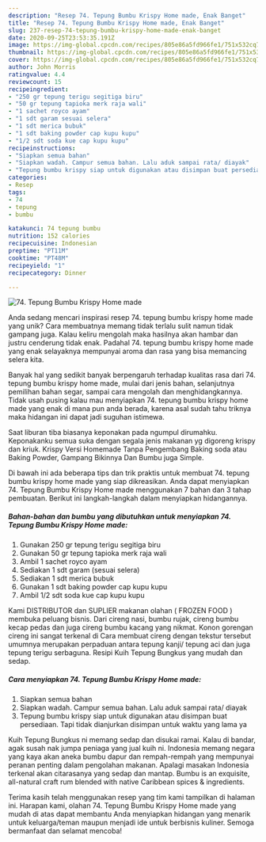 ```yaml
---
description: "Resep 74. Tepung Bumbu Krispy Home made, Enak Banget"
title: "Resep 74. Tepung Bumbu Krispy Home made, Enak Banget"
slug: 237-resep-74-tepung-bumbu-krispy-home-made-enak-banget
date: 2020-09-25T23:53:35.191Z
image: https://img-global.cpcdn.com/recipes/805e86a5fd966fe1/751x532cq70/74-tepung-bumbu-krispy-home-made-foto-resep-utama.jpg
thumbnail: https://img-global.cpcdn.com/recipes/805e86a5fd966fe1/751x532cq70/74-tepung-bumbu-krispy-home-made-foto-resep-utama.jpg
cover: https://img-global.cpcdn.com/recipes/805e86a5fd966fe1/751x532cq70/74-tepung-bumbu-krispy-home-made-foto-resep-utama.jpg
author: John Morris
ratingvalue: 4.4
reviewcount: 15
recipeingredient:
- "250 gr tepung terigu segitiga biru"
- "50 gr tepung tapioka merk raja wali"
- "1 sachet royco ayam"
- "1 sdt garam sesuai selera"
- "1 sdt merica bubuk"
- "1 sdt baking powder cap kupu kupu"
- "1/2 sdt soda kue cap kupu kupu"
recipeinstructions:
- "Siapkan semua bahan"
- "Siapkan wadah. Campur semua bahan. Lalu aduk sampai rata/ diayak"
- "Tepung bumbu krispy siap untuk digunakan atau disimpan buat persediaan. Tapi tidak dianjurkan disimpan untuk waktu yang lama ya"
categories:
- Resep
tags:
- 74
- tepung
- bumbu

katakunci: 74 tepung bumbu 
nutrition: 152 calories
recipecuisine: Indonesian
preptime: "PT11M"
cooktime: "PT48M"
recipeyield: "1"
recipecategory: Dinner

---
```



![74. Tepung Bumbu Krispy Home made](https://img-global.cpcdn.com/recipes/805e86a5fd966fe1/751x532cq70/74-tepung-bumbu-krispy-home-made-foto-resep-utama.jpg)

Anda sedang mencari inspirasi resep 74. tepung bumbu krispy home made yang unik? Cara membuatnya memang tidak terlalu sulit namun tidak gampang juga. Kalau keliru mengolah maka hasilnya akan hambar dan justru cenderung tidak enak. Padahal 74. tepung bumbu krispy home made yang enak selayaknya mempunyai aroma dan rasa yang bisa memancing selera kita.

Banyak hal yang sedikit banyak berpengaruh terhadap kualitas rasa dari 74. tepung bumbu krispy home made, mulai dari jenis bahan, selanjutnya pemilihan bahan segar, sampai cara mengolah dan menghidangkannya. Tidak usah pusing kalau mau menyiapkan 74. tepung bumbu krispy home made yang enak di mana pun anda berada, karena asal sudah tahu triknya maka hidangan ini dapat jadi suguhan istimewa.

Saat liburan tiba biasanya keponakan pada ngumpul dirumahku. Keponakanku semua suka dengan segala jenis makanan yg digoreng krispy dan kriuk. Krispy Versi Homemade Tanpa Pengembang Baking soda atau Baking Powder, Gampang Bikinnya Dan Bumbu juga Simple.


Di bawah ini ada beberapa tips dan trik praktis untuk membuat 74. tepung bumbu krispy home made yang siap dikreasikan. Anda dapat menyiapkan 74. Tepung Bumbu Krispy Home made menggunakan 7 bahan dan 3 tahap pembuatan. Berikut ini langkah-langkah dalam menyiapkan hidangannya.

<!--inarticleads1-->

##### Bahan-bahan dan bumbu yang dibutuhkan untuk menyiapkan 74. Tepung Bumbu Krispy Home made:

1. Gunakan 250 gr tepung terigu segitiga biru
1. Gunakan 50 gr tepung tapioka merk raja wali
1. Ambil 1 sachet royco ayam
1. Sediakan 1 sdt garam (sesuai selera)
1. Sediakan 1 sdt merica bubuk
1. Gunakan 1 sdt baking powder cap kupu kupu
1. Ambil 1/2 sdt soda kue cap kupu kupu


Kami DISTRIBUTOR dan SUPLIER makanan olahan ( FROZEN FOOD ) membuka peluang bisnis. Dari cireng nasi, bumbu rujak, cireng bumbu kecap pedas dan juga cireng bumbu kacang yang nikmat. Konon gorengan cireng ini sangat terkenal di Cara membuat cireng dengan tekstur tersebut umumnya merupakan perpaduan antara tepung kanji/ tepung aci dan juga tepung terigu serbaguna. Resipi Kuih Tepung Bungkus yang mudah dan sedap. 

<!--inarticleads2-->

##### Cara menyiapkan 74. Tepung Bumbu Krispy Home made:

1. Siapkan semua bahan
1. Siapkan wadah. Campur semua bahan. Lalu aduk sampai rata/ diayak
1. Tepung bumbu krispy siap untuk digunakan atau disimpan buat persediaan. Tapi tidak dianjurkan disimpan untuk waktu yang lama ya


Kuih Tepung Bungkus ni memang sedap dan disukai ramai. Kalau di bandar, agak susah nak jumpa peniaga yang jual kuih ni. Indonesia memang negara yang kaya akan aneka bumbu dapur dan rempah-rempah yang mempunyai peranan penting dalam pengolahan makanan. Apalagi masakan Indonesia terkenal akan citarasanya yang sedap dan mantap. Bumbu is an exquisite, all-natural craft rum blended with native Caribbean spices &amp; ingredients. 

Terima kasih telah menggunakan resep yang tim kami tampilkan di halaman ini. Harapan kami, olahan 74. Tepung Bumbu Krispy Home made yang mudah di atas dapat membantu Anda menyiapkan hidangan yang menarik untuk keluarga/teman maupun menjadi ide untuk berbisnis kuliner. Semoga bermanfaat dan selamat mencoba!
